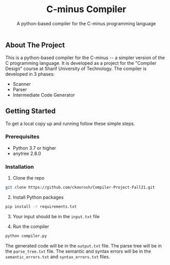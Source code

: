 <br/>
<p align="center">
  <h1 align="center">C-minus Compiler</h3>

  <p align="center">
    A python-based compiler for the C-minus programming language
    <br/>
    <br/>
  </p>
</p>

## About The Project

This is a python-based compiler for the C-minus -- a simpler version of the C programming language. It is developed as a project for the "Compiler Design" course at Sharif University of Technology.
The compiler is developed in 3 phases:
* Scanner
* Parser
* Intermediate Code Generator


## Getting Started

To get a local copy up and running follow these simple steps.

### Prerequisites

* Python 3.7 or higher
* anytree 2.8.0

### Installation

1. Clone the repo

```sh
git clone https://github.com/ckoorosh/Compiler-Project-Fall21.git
```

2. Install Python packages

```sh
pip install -r requirements.txt
```

3. Your input should be in the `input.txt` file

4. Run the compiler

```sh
python compiler.py
```

The generated code will be in the `output.txt` file. The parse tree will be in the `parse_tree.txt` file. The semantic and syntax errors will be in the `semantic_errors.txt` and `syntax_errors.txt` files.